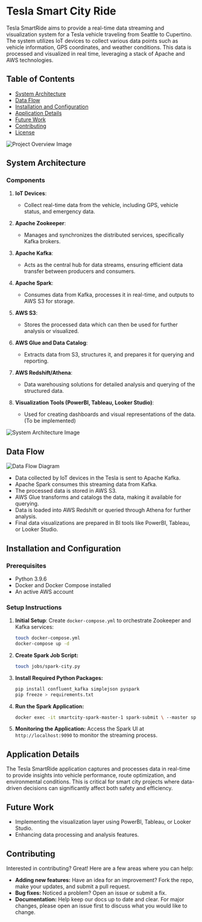 # Tesla Smart City Ride

Tesla SmartRide aims to provide a real-time data streaming and visualization system for a Tesla vehicle traveling from Seattle to Cupertino. The system utilizes IoT devices to collect various data points such as vehicle information, GPS coordinates, and weather conditions. This data is processed and visualized in real time, leveraging a stack of Apache and AWS technologies.


## Table of Contents

- [System Architecture](#system-architecture)
- [Data Flow](#data-flow)
- [Installation and Configuration](#installation-and-configuration)
- [Application Details](#application-details)
- [Future Work](#future-work)
- [Contributing](#contributing)
- [License](#license)


![Project Overview Image](path/to/your/image.jpg)  <!-- Placeholder for project overview image -->

## System Architecture

### Components

1. **IoT Devices**:
   - Collect real-time data from the vehicle, including GPS, vehicle status, and emergency data.

2. **Apache Zookeeper**:
   - Manages and synchronizes the distributed services, specifically Kafka brokers.

3. **Apache Kafka**:
   - Acts as the central hub for data streams, ensuring efficient data transfer between producers and consumers.

4. **Apache Spark**:
   - Consumes data from Kafka, processes it in real-time, and outputs to AWS S3 for storage.

5. **AWS S3**:
   - Stores the processed data which can then be used for further analysis or visualized.

6. **AWS Glue and Data Catalog**:
   - Extracts data from S3, structures it, and prepares it for querying and reporting.

7. **AWS Redshift/Athena**:
   - Data warehousing solutions for detailed analysis and querying of the structured data.

8. **Visualization Tools (PowerBI, Tableau, Looker Studio)**:
   - Used for creating dashboards and visual representations of the data. (To be implemented)

![System Architecture Image](path/to/another/image.jpg)  <!-- Placeholder for architecture image -->

## Data Flow

![Data Flow Diagram](path/to/dataflow/image.jpg)  <!-- Placeholder for data flow diagram -->

- Data collected by IoT devices in the Tesla is sent to Apache Kafka.
- Apache Spark consumes this streaming data from Kafka.
- The processed data is stored in AWS S3.
- AWS Glue transforms and catalogs the data, making it available for querying.
- Data is loaded into AWS Redshift or queried through Athena for further analysis.
- Final data visualizations are prepared in BI tools like PowerBI, Tableau, or Looker Studio.

## Installation and Configuration

### Prerequisites

- Python 3.9.6
- Docker and Docker Compose installed
- An active AWS account

### Setup Instructions

1. **Initial Setup**:
   Create `docker-compose.yml` to orchestrate Zookeeper and Kafka services:
   ```bash
   touch docker-compose.yml
   docker-compose up -d
   ```
2. **Create Spark Job Script:**
   ```bash
   touch jobs/spark-city.py
   ```
3. **Install Required Python Packages:**
   ```bash
   pip install confluent_kafka simplejson pyspark
   pip freeze > requirements.txt
   ```
4. **Run the Spark Application:**
   ```bash
   docker exec -it smartcity-spark-master-1 spark-submit \ --master spark://spark-master:7077 \ --packages org.apache.spark:spark-sql-kafka-0-10_2.12:3.5.0,org.apache.hadoop:hadoop-aws:3.3.1,com.amazonaws:aws-java-sdk:1.11.469 jobs/spark-city.py
   ```
5. **Monitoring the Application:**
   Access the Spark UI at `http://localhost:9090` to monitor the streaming process.
   

## Application Details

The Tesla SmartRide application captures and processes data in real-time to provide insights into vehicle performance, route optimization, and environmental conditions. This is critical for smart city projects where data-driven decisions can significantly affect both safety and efficiency.

## Future Work
- Implementing the visualization layer using PowerBI, Tableau, or Looker Studio.
- Enhancing data processing and analysis features.

## Contributing
Interested in contributing? Great! Here are a few areas where you can help:

- **Adding new features:** Have an idea for an improvement? Fork the repo, make your updates, and submit a pull request.
- **Bug fixes:** Noticed a problem? Open an issue or submit a fix.
- **Documentation:** Help keep our docs up to date and clear.
For major changes, please open an issue first to discuss what you would like to change.


   
